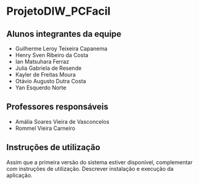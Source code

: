 # ProjetoDIW_PCFacil

## Alunos integrantes da equipe

* Guilherme Leroy Teixeira Capanema
* Henry Sven Ribeiro da Costa
* Ian Matsuhara Ferraz
* Julia Gabriela de Resende
* Kayler de Freitas Moura
* Otávio Augusto Dutra Costa
* Yan Esquerdo Norte

## Professores responsáveis

* Amália Soares Vieira de Vasconcelos
* Rommel Vieira Carneiro

## Instruções de utilização

Assim que a primeira versão do sistema estiver disponível, complementar com instruções de utilização. Descrever instalação e execução da aplicação.
